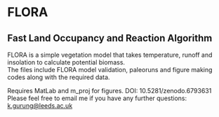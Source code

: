 # FLORA 
## Fast Land Occupancy and Reaction Algorithm

FLORA is a simple vegetation model that takes temperature, runoff and insolation to calculate potential biomass.  
The files include FLORA model validation, paleoruns and figure making codes along with the required data. 


Requires MatLab and m_proj for figures.
DOI: 10.5281/zenodo.6793631
Please feel free to email me if you have any further questions: k.gurung@leeds.ac.uk
